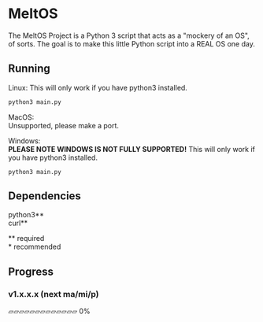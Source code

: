 # MeltOS
The MeltOS Project is a Python 3 script that acts as a "mockery of an OS", of sorts. The goal is to make this little Python script into a REAL OS one day.

## Running
Linux:
This will only work if you have python3 installed.
```sh
python3 main.py
```  
MacOS:  
Unsupported, please make a port.  
  
Windows:  
**PLEASE NOTE WINDOWS IS NOT FULLY SUPPORTED!**
This will only work if you have python3 installed.
```
python3 main.py
```

## Dependencies
python3\*\*  
curl\*\*  
  
\*\* required  
\* recommended

## Progress
<!-- bars from https://changaco.oy.lc/unicode-progress-bars/ -->
### v1.x.x.x (next ma/mi/p)
▱▱▱▱▱▱▱▱▱▱▱▱▱ 0%
